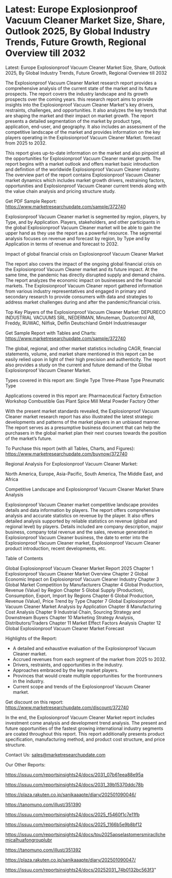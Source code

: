 # Latest: Europe Explosionproof Vacuum Cleaner Market Size, Share, Outlook 2025, By Global Industry Trends, Future Growth, Regional Overview till 2032
Latest: Europe Explosionproof Vacuum Cleaner Market Size, Share, Outlook 2025, By Global Industry Trends, Future Growth, Regional Overview till 2032

The Explosionproof Vacuum Cleaner Market research report provides a comprehensive analysis of the current state of the market and its future prospects. The report covers the industry landscape and its growth prospects over the coming years. this research report aims to provide insights into the Explosionproof Vacuum Cleaner Market's key drivers, restraints, challenges, and opportunities. It also analyzes the key trends that are shaping the market and their impact on market growth. The report presents a detailed segmentation of the market by product type, application, end-user, and geography. It also includes an assessment of the competitive landscape of the market and provides information on the key players operating in the Explosionproof Vacuum Cleaner Market. forecast from 2025 to 2032.

This report gives up-to-date information on the market and also pinpoint all the opportunities for Explosionproof Vacuum Cleaner market growth. The report begins with a market outlook and offers market basic introduction and definition of the worldwide Explosionproof Vacuum Cleaner industry. The overview part of the report contains Explosionproof Vacuum Cleaner market dynamics which includes market growth drivers, restraining factors, opportunities and Explosionproof Vacuum Cleaner current trends along with the value chain analysis and pricing structure study.

Get PDF Sample Report: https://www.marketresearchupdate.com/sample/372740

Explosionproof Vacuum Cleaner market is segmented by region, players, by Type, and by Application. Players, stakeholders, and other participants in the global Explosionproof Vacuum Cleaner market will be able to gain the upper hand as they use the report as a powerful resource. The segmental analysis focuses on revenue and forecast by region, by Type and by Application in terms of revenue and forecast to 2032.

Impact of global financial crisis on Explosionproof Vacuum Cleaner Market

The report also covers the impact of the ongoing global financial crisis on the Explosionproof Vacuum Cleaner market and its future impact. At the same time, the pandemic has directly disrupted supply and demand chains. The report analyzes the economic impact on businesses and the financial markets. The Explosionproof Vacuum Cleaner report gathered information from various industry representatives and engaged in primary and secondary research to provide consumers with data and strategies to address market challenges during and after the pandemic/financial crisis.

Top Key Players of the Explosionproof Vacuum Cleaner Market:
DEPURECO INDUSTRIAL VACUUMS SRL, NEDERMAN, Minuteman, Dustcontrol AB, Freddy, RUWAC, Nilfisk, Delfin Deutschland GmbH Industriesauger


Get Sample Report with Tables and Charts: https://www.marketresearchupdate.com/sample/372740

The global, regional, and other market statistics including CAGR, financial statements, volume, and market share mentioned in this report can be easily relied upon in light of their high precision and authenticity. The report also provides a study on the current and future demand of the Global Explosionproof Vacuum Cleaner Market.

Types covered in this report are:
Single Type
Three-Phase Type
Pneumatic Type


Applications covered in this report are:
Pharmaceutical Factory
Extraction Workshop
Combustible Gas Plant
Spice Mill
Metal Powder Factory
Other


With the present market standards revealed, the Explosionproof Vacuum Cleaner market research report has also illustrated the latest strategic developments and patterns of the market players in an unbiased manner. The report serves as a presumptive business document that can help the purchasers in the global market plan their next courses towards the position of the market’s future.

To Purchase this report (with all Tables, Charts, and Figures): https://www.marketresearchupdate.com/buynow/372740

Regional Analysis For Explosionproof Vacuum Cleaner Market:

North America, Europe, Asia-Pacific, South America, The Middle East, and Africa

Competitive Landscape and Explosionproof Vacuum Cleaner Market Share Analysis

Explosionproof Vacuum Cleaner market competitive landscape provides details and data information by players. The report offers comprehensive analysis and accurate statistics on revenue by the player. It also offers detailed analysis supported by reliable statistics on revenue (global and regional level) by players. Details included are company description, major business, company total revenue and the sales, revenue generated in Explosionproof Vacuum Cleaner business, the date to enter into the Explosionproof Vacuum Cleaner market, Explosionproof Vacuum Cleaner product introduction, recent developments, etc.

Table of Contents

Global Explosionproof Vacuum Cleaner Market Report 2025
Chapter 1 Explosionproof Vacuum Cleaner Market Overview
Chapter 2 Global Economic Impact on Explosionproof Vacuum Cleaner Industry
Chapter 3 Global Market Competition by Manufacturers
Chapter 4 Global Production, Revenue (Value) by Region
Chapter 5 Global Supply (Production), Consumption, Export, Import by Regions
Chapter 6 Global Production, Revenue (Value), Price Trend by Type
Chapter 7 Global Explosionproof Vacuum Cleaner Market Analysis by Application
Chapter 8 Manufacturing Cost Analysis
Chapter 9 Industrial Chain, Sourcing Strategy and Downstream Buyers
Chapter 10 Marketing Strategy Analysis, Distributors/Traders
Chapter 11 Market Effect Factors Analysis
Chapter 12 Global Explosionproof Vacuum Cleaner Market Forecast

Highlights of the Report:

- A detailed and exhaustive evaluation of the Explosionproof Vacuum Cleaner market.
- Accrued revenues from each segment of the market from 2025 to 2032.
- Drivers, restraints, and opportunities in the industry.
- Approaches embraced by the key market players.
- Provinces that would create multiple opportunities for the frontrunners in the industry.
- Current scope and trends of the Explosionproof Vacuum Cleaner market.

Get discount on this report: https://www.marketresearchupdate.com/discount/372740

In the end, the Explosionproof Vacuum Cleaner Market report includes investment come analysis and development trend analysis. The present and future opportunities of the fastest growing international industry segments are coated throughout this report. This report additionally presents product specification, manufacturing method, and product cost structure, and price structure.

Contact Us:
sales@marketresearchupdate.com

Our Other Reports:

https://issuu.com/reportsinsights24/docs/2031_07b61eea88e95a

https://issuu.com/reportsinsights24/docs/2031_39b15370ddc78b

https://plaza.rakuten.co.jp/sanikaaapte/diary/202501090046/

https://tanomuno.com/illust/351390

https://issuu.com/reportsinsights24/docs/2025_f5460f1c7e11fb

https://issuu.com/reportsinsights24/docs/2025_1166b5e9b8bf12

https://issuu.com/reportsinsights24/docs/tpu2025apselastomersmiracllchemicalhuafongrouplubr

https://tanomuno.com/illust/351392

https://plaza.rakuten.co.jp/sanikaaapte/diary/202501090047/

https://issuu.com/reportsinsights24/docs/20252031_74b0132bc563f3"
